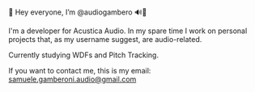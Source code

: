 👋 Hey everyone, I’m @audiogambero 🔊🦐

I'm a developer for Acustica Audio. In my spare time I work on personal projects that, as my username suggest, are audio-related.

Currently studying WDFs and Pitch Tracking.

If you want to contact me, this is my email: samuele.gamberoni.audio@gmail.com

<!---
audiogambero/audiogambero is a ✨ special ✨ repository because its `README.md` (this file) appears on your GitHub profile.
You can click the Preview link to take a look at your changes.
--->
